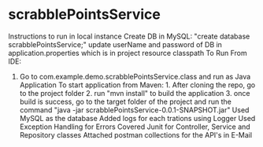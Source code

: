 # scrabblePointsService
Instructions to run in local instance
Create DB in MySQL: "create database scrabblePointsService;"
update userName and password of DB in application.properties which is in project resource classpath
To Run From IDE:
1. Go to com.example.demo.scrabblePointsService.class and run as Java Application
To start application from Maven: 1. After cloning the repo, go to the project folder 2. run "mvn install" to build the application 3. once build is success, go to the target folder of the project and run the command "java -jar scrabblePointsService-0.0.1-SNAPSHOT.jar"
Used MySQL as the database
Added logs for each trations using Logger
Used Exception Handling for Errors
Covered Junit for Controller, Service and Repository classes
Attached postman collections for the API's in E-Mail
